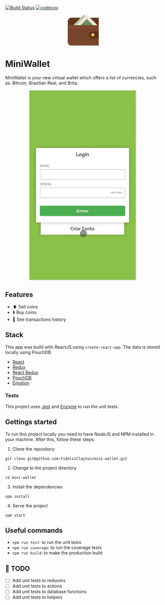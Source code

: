 [![Build Status](https://travis-ci.org/FidelisClayton/mini-wallet.svg?branch=master)](https://travis-ci.org/FidelisClayton/mini-wallet)
[![codecov](https://codecov.io/gh/FidelisClayton/mini-wallet/branch/master/graph/badge.svg)](https://codecov.io/gh/FidelisClayton/mini-wallet)

<p align="center">
  <img width="100" src="readme/wallet.svg">
</p>

# MiniWallet
MiniWallet is your new virtual wallet which offers a list of currencies, such as: Bitcoin, Brazilian Real, and Brita.

<p align="center">
  <img src="readme/app.gif">
</p>

## Features
- :arrow_up: Sell coins
- :arrow_down: Buy coins
- :book: See transactions history

## Stack
This app was build with ReactJS using `create-react-app`. The data is stored locally using PouchDB.

- [React](https://github.com/facebook/react/)
- [Redux](https://github.com/reduxjs/redux)
- [React Redux](https://github.com/reduxjs/react-redux)
- [PouchDB](https://github.com/pouchdb/pouchdb)
- [Emotion](https://github.com/emotion-js/emotion)

### Tests
This project uses [Jest](https://github.com/facebook/jest) and [Enzyme](https://github.com/airbnb/enzyme) to run the unit tests.

## Gettings started
To run this project locally you need to have NodeJS and NPM installed in your machine. After this, follow these steps:

1. Clone the repository:
```
git clone git@github.com:FidelisClayton/mini-wallet.git
```

2. Change to the project directory
```
cd mini-wallet
```

3. Install the dependencies
```
npm install
```

4. Serve the project
```
npm start
```

## Useful commands
- `npm run test`: to run the unit tests
- `npm run coverage`: to run the coverage tests
- `npm run build`: to make the production build

## :pencil: TODO
- [ ] Add unit tests to reducers
- [ ] Add unit tests to actions
- [ ] Add unit tests to database functions
- [ ] Add unit tests to helpers
